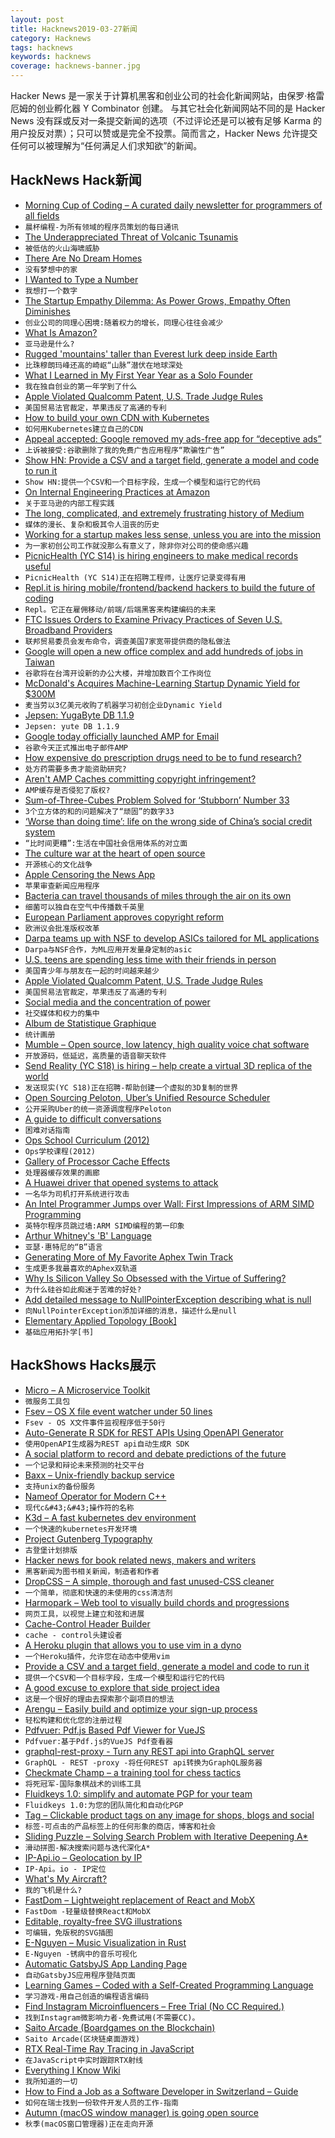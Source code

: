 ```yaml
---
layout: post
title: Hacknews2019-03-27新闻
category: Hacknews
tags: hacknews
keywords: hacknews
coverage: hacknews-banner.jpg
---
```


Hacker News 是一家关于计算机黑客和创业公司的社会化新闻网站，由保罗·格雷厄姆的创业孵化器 Y Combinator 创建。
与其它社会化新闻网站不同的是 Hacker News 没有踩或反对一条提交新闻的选项（不过评论还是可以被有足够 Karma 的用户投反对票）；只可以赞或是完全不投票。简而言之，Hacker News 允许提交任何可以被理解为“任何满足人们求知欲”的新闻。

## HackNews Hack新闻


- [Morning Cup of Coding – A curated daily newsletter for programmers of all fields](http://www.morningcupofcoding.com)
- `晨杯编程-为所有领域的程序员策划的每日通讯`
- [The Underappreciated Threat of Volcanic Tsunamis](https://blogs.scientificamerican.com/rosetta-stones/the-underappreciated-threat-of-volcanic-tsunamis/)
- `被低估的火山海啸威胁`
- [There Are No Dream Homes](https://hmmdaily.com/2019/03/26/there-are-no-dream-homes/)
- `没有梦想中的家`
- [I Wanted to Type a Number](https://www.filamentgroup.com/lab/type-number.html)
- `我想打一个数字`
- [The Startup Empathy Dilemma: As Power Grows, Empathy Often Diminishes](https://leowid.com/the-startup-empathy-dilemma-as-power-and-impact-grows-empathy-diminishes/)
- `创业公司的同理心困境:随着权力的增长，同理心往往会减少`
- [What Is Amazon?](https://zackkanter.com/2019/03/13/what-is-amazon/?=hackernews)
- `亚马逊是什么?`
- [Rugged &#39;mountains&#39; taller than Everest lurk deep inside Earth](https://www.nationalgeographic.com/science/2019/03/rugged-mountains-taller-everest-lurk-deep-inside-earth/)
- `比珠穆朗玛峰还高的崎岖“山脉”潜伏在地球深处`
- [What I Learned in My First Year Year as a Solo Founder](https://tik.dev/lessons-learned)
- `我在独自创业的第一年学到了什么`
- [Apple Violated Qualcomm Patent, U.S. Trade Judge Rules](https://www.bloomberg.com/news/articles/2019-03-26/apple-infringes-qualcomm-patent-judge-recommends-iphone-ban)
- `美国贸易法官裁定，苹果违反了高通的专利`
- [How to build your own CDN with Kubernetes](https://blog.insightdatascience.com/how-to-build-your-own-cdn-with-kubernetes-5cab00d5c258)
- `如何用Kubernetes建立自己的CDN`
- [Appeal accepted: Google removed my ads-free app for “deceptive ads”](http://www.purpleleafsoftware.com/2019/03/appeal-rejected-google-removed-ad-free.html)
- `上诉被接受:谷歌删除了我的免费广告应用程序“欺骗性广告”`
- [Show HN: Provide a CSV and a target field, generate a model and code to run it](https://github.com/minimaxir/automl-gs)
- `Show HN:提供一个CSV和一个目标字段，生成一个模型和运行它的代码`
- [On Internal Engineering Practices at Amazon](https://jatins.gitlab.io/me/amazon-internal-tools/)
- `关于亚马逊的内部工程实践`
- [The long, complicated, and extremely frustrating history of Medium](http://www.niemanlab.org/2019/03/the-long-complicated-and-extremely-frustrating-history-of-medium-2012-present/)
- `媒体的漫长、复杂和极其令人沮丧的历史`
- [Working for a startup makes less sense, unless you are into the mission](https://jatins.gitlab.io/me/why-startup/)
- `为一家初创公司工作就没那么有意义了，除非你对公司的使命感兴趣`
- [PicnicHealth (YC S14) is hiring engineers to make medical records useful](https://team.picnichealth.com/careers?src=hn)
- `PicnicHealth (YC S14)正在招聘工程师，让医疗记录变得有用`
- [Repl.it is hiring mobile/frontend/backend hackers to build the future of coding](http://repl.it/jobs)
- `Repl。它正在雇佣移动/前端/后端黑客来构建编码的未来`
- [FTC Issues Orders to Examine Privacy Practices of Seven U.S. Broadband Providers](https://www.ftc.gov/news-events/press-releases/2019/03/ftc-seeks-examine-privacy-practices-broadband-providers)
- `联邦贸易委员会发布命令，调查美国7家宽带提供商的隐私做法`
- [Google will open a new office complex and add hundreds of jobs in Taiwan](https://techcrunch.com/2019/03/26/google-will-open-a-new-office-complex-and-add-hundreds-of-jobs-in-taiwan/)
- `谷歌将在台湾开设新的办公大楼，并增加数百个工作岗位`
- [McDonald&#39;s Acquires Machine-Learning Startup Dynamic Yield for $300M](https://www.wired.com/story/mcdonalds-big-data-dynamic-yield-acquisition/)
- `麦当劳以3亿美元收购了机器学习初创企业Dynamic Yield`
- [Jepsen: YugaByte DB 1.1.9](https://jepsen.io/analyses/yugabyte-db-1.1.9)
- `Jepsen: yute DB 1.1.9`
- [Google today officially launched AMP for Email](https://techcrunch.com/2019/03/26/google-makes-emails-more-dynamic-with-amp-for-email/)
- `谷歌今天正式推出电子邮件AMP`
- [How expensive do prescription drugs need to be to fund research?](https://www.theatlantic.com/health/archive/2019/03/drug-prices-high-cost-research-and-development/585253/)
- `处方药需要多贵才能资助研究?`
- [Aren&#39;t AMP Caches committing copyright infringement?](https://www.ctrl.blog/entry/amp-cache-copyright)
- `AMP缓存是否侵犯了版权?`
- [Sum-of-Three-Cubes Problem Solved for ‘Stubborn’ Number 33](https://www.quantamagazine.org/sum-of-three-cubes-problem-solved-for-stubborn-number-33-20190326/)
- `3个立方体的和的问题解决了“顽固”的数字33`
- [‘Worse than doing time’: life on the wrong side of China’s social credit system](https://www.inkstonenews.com/china/chinas-13-million-discredited-individuals-face-discrimination-thanks-social-credit-system/article/3003319)
- `“比时间更糟”:生活在中国社会信用体系的对立面`
- [The culture war at the heart of open source](https://words.steveklabnik.com/the-culture-war-at-the-heart-of-open-source)
- `开源核心的文化战争`
- [Apple Censoring the News App](https://langui.sh/2019/03/26/apple-censoring-the-news-plus/)
- `苹果审查新闻应用程序`
- [Bacteria can travel thousands of miles through the air on its own](https://www.earth.com/news/bacteria-travel-thousands-miles/#.XJq0byhKiUl)
- `细菌可以独自在空气中传播数千英里`
- [European Parliament approves copyright reform](https://twitter.com/Senficon/status/1110509970213294081)
- `欧洲议会批准版权改革`
- [Darpa teams up with NSF to develop ASICs tailored for ML applications](http://mil-embedded.com/news/darpa-teams-up-with-nsf-to-develop-asics-tailored-for-machine-learning-applications/)
- `Darpa与NSF合作，为ML应用开发量身定制的asic`
- [U.S. teens are spending less time with their friends in person](https://theconversation.com/teens-have-less-face-time-with-their-friends-and-are-lonelier-than-ever-113240)
- `美国青少年与朋友在一起的时间越来越少`
- [Apple Violated Qualcomm Patent, U.S. Trade Judge Rules](https://www.wsj.com/articles/apple-violated-qualcomm-patent-u-s-trade-judge-rules-11553624866)
- `美国贸易法官裁定，苹果违反了高通的专利`
- [Social media and the concentration of power](https://www.ethz.ch/en/news-and-events/eth-news/news/2019/03/blog-brandes-social-media.html)
- `社交媒体和权力的集中`
- [Album de Statistique Graphique](https://richardbrath.wordpress.com/2018/12/31/album-de-statistique-graphique/)
- `统计画册`
- [Mumble – Open source, low latency, high quality voice chat software](https://wiki.mumble.info/wiki/Main_Page)
- `开放源码，低延迟，高质量的语音聊天软件`
- [Send Reality (YC S18) is hiring – help create a virtual 3D replica of the world](https://sendreality.com/jobs/)
- `发送现实(YC S18)正在招聘-帮助创建一个虚拟的3D复制的世界`
- [Open Sourcing Peloton, Uber’s Unified Resource Scheduler](https://eng.uber.com/open-sourcing-peloton/)
- `公开采购Uber的统一资源调度程序Peloton`
- [A guide to difficult conversations](https://medium.dave-bailey.com/the-essential-guide-to-difficult-conversations-41f736e63ccf)
- `困难对话指南`
- [Ops School Curriculum (2012)](http://www.opsschool.org/)
- `Ops学校课程(2012)`
- [Gallery of Processor Cache Effects](http://igoro.com/archive/gallery-of-processor-cache-effects/)
- `处理器缓存效果的画廊`
- [A Huawei driver that opened systems to attack](https://arstechnica.com/gadgets/2019/03/how-microsoft-found-a-huawei-driver-that-opened-systems-up-to-attack/)
- `一名华为司机打开系统进行攻击`
- [An Intel Programmer Jumps over Wall: First Impressions of ARM SIMD Programming](https://branchfree.org/2019/03/26/an-intel-programmer-jumps-over-the-wall-first-impressions-of-arm-simd-programming/)
- `英特尔程序员跳过墙:ARM SIMD编程的第一印象`
- [Arthur Whitney&#39;s &#39;B&#39; Language](http://kparc.com/b/)
- `亚瑟·惠特尼的“B”语言`
- [Generating More of My Favorite Aphex Twin Track](https://medium.com/@metalex9/generating-more-of-my-favorite-aphex-twin-track-cde9b7ecda3a)
- `生成更多我最喜欢的Aphex双轨道`
- [Why Is Silicon Valley So Obsessed with the Virtue of Suffering?](https://www.nytimes.com/2019/03/26/style/silicon-valley-stoics.html)
- `为什么硅谷如此痴迷于苦难的好处?`
- [Add detailed message to NullPointerException describing what is null](https://openjdk.java.net/jeps/8220715)
- `向NullPointerException添加详细的消息，描述什么是null`
- [Elementary Applied Topology [Book]](https://www.math.upenn.edu/~ghrist/notes.html)
- `基础应用拓扑学[书]`


## HackShows Hacks展示

- [ Micro – A Microservice Toolkit](https://github.com/micro/micro)
- `微服务工具包`
- [ Fsev – OS X file event watcher under 50 lines](https://github.com/arthry/fsev)
- `Fsev - OS X文件事件监视程序低于50行`
- [ Auto-Generate R SDK for REST APIs Using OpenAPI Generator](https://news.ycombinator.com/item?id=19482651)
- `使用OpenAPI生成器为REST api自动生成R SDK`
- [ A social platform to record and debate predictions of the future](https://www.predibly.com/)
- `一个记录和辩论未来预测的社交平台`
- [ Baxx – Unix-friendly backup service](https://txt.black/~jack/baxx-dev.txt)
- `支持unix的备份服务`
- [ Nameof Operator for Modern C&#43;&#43;](https://github.com/Neargye/nameof)
- `现代c&#43;&#43;操作符的名称`
- [ K3d – A fast kubernetes dev environment](https://blog.zeerorg.site/post/k3d-kubernetes-dev-env)
- `一个快速的kubernetes开发环境`
- [ Project Gutenberg Typography](https://github.com/smcalilly/gutenberg-typography)
- `古登堡计划排版`
- [ Hacker news for book related news, makers and writers](https://news.bubblin.io/)
- `黑客新闻为图书相关新闻，制造者和作者`
- [ DropCSS – A simple, thorough and fast unused-CSS cleaner](https://github.com/leeoniya/dropcss)
- `一个简单，彻底和快速的未使用的css清洁剂`
- [ Harmopark – Web tool to visually build chords and progressions](https://www.harmopark.app/)
- `网页工具，以视觉上建立和弦和进展`
- [ Cache-Control Header Builder](https://cache-control.sdgluck.now.sh)
- `cache - control头建设者`
- [ A Heroku plugin that allows you to use vim in a dyno](https://github.com/jasonheecs/heroku-vim)
- `一个Heroku插件，允许您在动态中使用vim`
- [ Provide a CSV and a target field, generate a model and code to run it](https://github.com/minimaxir/automl-gs)
- `提供一个CSV和一个目标字段，生成一个模型和运行它的代码`
- [ A good excuse to explore that side project idea](https://news.ycombinator.com/item?id=19495370)
- `这是一个很好的理由去探索那个副项目的想法`
- [ Arengu – Easily build and optimize your sign-up process](https://www.arengu.com/)
- `轻松构建和优化您的注册过程`
- [ Pdfvuer: Pdf.js Based Pdf Viewer for VueJS](https://github.com/arkokoley/pdfvuer)
- `Pdfvuer:基于Pdf.js的VueJS Pdf查看器`
- [ graphql-rest-proxy - Turn any REST api into GraphQL server](https://github.com/acro5piano/graphql-rest-proxy)
- `GraphQL - REST -proxy -将任何REST api转换为GraphQL服务器`
- [ Checkmate Champ – a training tool for chess tactics](https://www.checkmatechamp.net/)
- `将死冠军-国际象棋战术的训练工具`
- [ Fluidkeys 1.0: simplify and automate PGP for your team](https://www.fluidkeys.com/blog/release-1.0-simple-pgp-for-teams/)
- `Fluidkeys 1.0:为您的团队简化和自动化PGP`
- [ Tag – Clickable product tags on any image for shops, blogs and social](https://usetag.io)
- `标签-可点击的产品标签上的任何形象的商店，博客和社会`
- [ Sliding Puzzle – Solving Search Problem with Iterative Deepening A*](https://towardsdatascience.com/sliding-puzzle-solving-search-problem-with-iterative-deepening-a-d7e8c14eba04)
- `滑动拼图-解决搜索问题与迭代深化A*`
- [ IP-Api.io – Geolocation by IP](https://ip-api.io)
- `IP-Api。io - IP定位`
- [ What&#39;s My Aircraft?](https://whatsmyaircraft.com/)
- `我的飞机是什么?`
- [ FastDom – Lightweight replacement of React and MobX](https://github.com/PxyUp/FastDom)
- `FastDom -轻量级替换React和MobX`
- [ Editable, royalty-free SVG illustrations](https://gallery.manypixels.co)
- `可编辑，免版税的SVG插图`
- [ E-Nguyen – Music Visualization in Rust](https://news.ycombinator.com/item?id=19489039)
- `E-Nguyen -锈病中的音乐可视化`
- [ Automatic GatsbyJS App Landing Page](https://github.com/ImedAdel/automatic-gatsbyjs-app-landing-page)
- `自动GatsbyJS应用程序登陆页面`
- [ Learning Games – Coded with a Self-Created Programming Language](https://easygames.online/)
- `学习游戏-用自己创造的编程语言编码`
- [ Find Instagram Microinfluencers – Free Trial (No CC Required.)](https://influencerlookup.com)
- `找到Instagram微影响力者-免费试用(不需要CC)。`
- [ Saito Arcade (Boardgames on the Blockchain)](https://apps.saito.network/arcade)
- `Saito Arcade(区块链桌面游戏)`
- [ RTX Real-Time Ray Tracing in JavaScript](https://github.com/maierfelix/nvk-examples#rtx)
- `在JavaScript中实时跟踪RTX射线`
- [ Everything I Know Wiki](https://wiki.nikitavoloboev.xyz)
- `我所知道的一切`
- [ How to Find a Job as a Software Developer in Switzerland – Guide](https://swissdevjobs.ch/blog/how-to-find-job-as-software-developer-in-switzerland-complete-guide)
- `如何在瑞士找到一份软件开发人员的工作-指南`
- [ Autumn (macOS window manager) is going open source](https://sephware.com/blog/2019-03-25-autumn-macos-window-manager-now-open-source.html)
- `秋季(macOS窗口管理器)正在走向开源`


